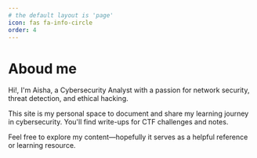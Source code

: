 ```yaml
---
# the default layout is 'page'
icon: fas fa-info-circle
order: 4
---
```


# Aboud me

Hi!, I'm Aisha, a Cybersecurity Analyst with a passion for network security, threat detection, and ethical hacking.

This site is my personal space to document and share my learning journey in cybersecurity. You'll find write-ups for CTF challenges and notes.

Feel free to explore my content—hopefully it serves as a helpful reference or learning resource.

